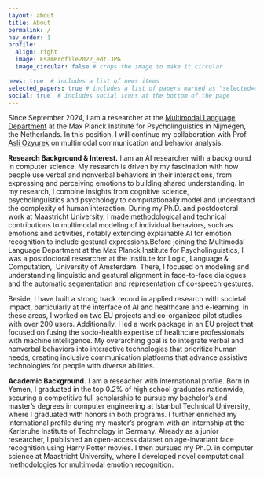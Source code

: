 ```yaml
---
layout: about
title: About
permalink: /
nav_order: 1
profile:
  align: right
  image: EsamProfile2022_edt.JPG
  image_circular: false # crops the image to make it circular

news: true  # includes a list of news items
selected_papers: true # includes a list of papers marked as "selected={true}"
social: true  # includes social icons at the bottom of the page
---
```


Since September 2024, I am a researcher at the [Multimodal Language Department](https://www.mpi.nl/department/multimodal-language-department/23) at the Max Planck Institute for Psycholinguistics in Nijmegen, the Netherlands. In this position, I will continue my collaboration with Prof. [Asli Ozyurek](https://www.mpi.nl/people/ozyurek-asli) on multimodal communication and behavior analysis.


**Research Background & Interest.** I am an AI researcher with a background in computer science. My research is driven by my fascination with how people use verbal and nonverbal behaviors in their interactions, from expressing and perceiving emotions to building shared understanding. In my research, I combine insights from cognitive science, psycholinguistics and psychology to computationally model and understand the complexity of human interaction. During my Ph.D. and postdoctoral work at Maastricht University, I made methodological and technical contributions to multimodal modeling of individual behaviors, such as emotions and activities, notably extending explainable AI for emotion recognition to include gestural expressions.Before joining the Multimodal Language Department at the Max Planck Institute for Psycholinguistics, I was a postdoctoral researcher at the Institute for Logic, Language & Computation,  University of Amsterdam. There, I focused on modeling and understanding linguistic and gestural alignment in face-to-face dialogues and the automatic segmentation and representation of co-speech gestures. 

Beside, I have built a strong track record in applied research with societal impact, particularly at the interface of AI and healthcare and e-learning. In these areas, I worked on two EU projects and co-organized pilot studies with over 200 users. Additionally, I led a work package in an EU project that focused on fusing the socio-health expertise of healthcare professionals with machine intelligence. My overarching goal is to integrate verbal and nonverbal behaviors into interactive technologies that prioritize human needs, creating inclusive communication platforms that advance assistive technologies for people with diverse abilities.


**Academic Background.** I am a reseacher with international profile. Born in Yemen, I graduated in the top 0.2% of high school graduates nationwide, securing a competitive full scholarship to pursue my bachelor’s and master’s degrees in computer engineering at Istanbul Technical University, where I graduated with honors in both programs. I further enriched my international profile during my master’s program with an internship at the Karlsruhe Institute of Technology in Germany. Already as a junior researcher, I published an open-access dataset on age-invariant face recognition using Harry Potter movies. I then pursued my Ph.D. in computer science at Maastricht University, where I developed novel computational methodologies for multimodal emotion recognition.